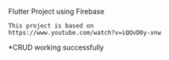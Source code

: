 Flutter Project using Firebase

    This project is based on
    https://www.youtube.com/watch?v=iQOvD0y-xnw

*CRUD working successfully
